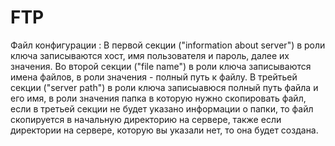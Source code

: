 # FTP

Файл конфигурации :
  В первой секции ("information about server") в роли ключа записываются хост, имя пользователя и пароль, далее их значения.
  Во второй секции ("file name") в роли ключа записываются имена файлов, в роли значения - полный путь к файлу.
  В трейтьей секции ("server path") в роли ключа записыавюся полный путь файла и его имя, в роли значения 
папка в которую нужно скопировать файл, если в третьей секции не будет указано информации о папки, то файл скопируется в начальную
директорию на сервере, также если директории на сервере, которую вы указали нет, то она будет создана.

